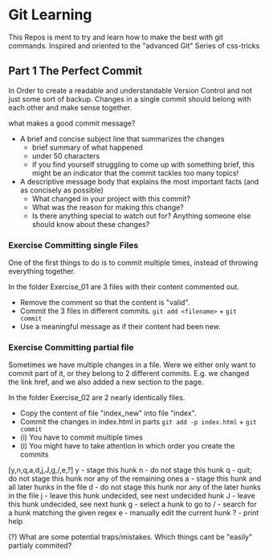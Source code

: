 # Git Learning

This Repos is ment to try and learn how to make the best with git commands.
Inspired and oriented to the "advanced Git" Series of css-tricks

## Part 1 The Perfect Commit

In Order to create a readable and understandable Version Control and not just some sort of backup.
Changes in a single commit should belong with each other and make sense together.

what makes a good commit message?
 - A brief and concise subject line that summarizes the changes
   - brief summary of what happened
   - under 50 characters
   - if you find yourself struggling to come up with something brief, this might be an indicator that the commit tackles too many topics!
 - A descriptive message body that explains the most important facts (and as concisely as possible)
   - What changed in your project with this commit?
   - What was the reason for making this change?
   - Is there anything special to watch out for? Anything someone else should know about these changes?

### Exercise Committing single Files
One of the first things to do is to commit multiple times, instead of throwing everything together.

In the folder Exercise_01 are 3 files with their content commented out.
- Remove the comment so that the content is "valid".
- Commit the 3 files in different commits. ``git add <filename>`` + ``git commit``
- Use a meaningful message as if their content had been new.

### Exercise Committing partial file
Sometimes we have multiple changes in a file. Were we either only want to commit part of it,
or they belong to 2 different commits. E.g. we changed the link href, and we also added a new section to the page.

In the folder Exercise_02 are 2 nearly identically files.
- Copy the content of file "index_new" into file "index".
- Commit the changes in index.html in parts ``git add -p index.html`` + ``git commit``
- (i) You have to commit multiple times
- (i) You might have to take attention in which order you create the commits

[y,n,q,a,d,j,J,g,/,e,?]
  y - stage this hunk
  n - do not stage this hunk
  q - quit; do not stage this hunk nor any of the remaining ones
  a - stage this hunk and all later hunks in the file
  d - do not stage this hunk nor any of the later hunks in the file
  j - leave this hunk undecided, see next undecided hunk
  J - leave this hunk undecided, see next hunk
  g - select a hunk to go to
  / - search for a hunk matching the given regex
  e - manually edit the current hunk
  ? - print help

(?) What are some potential traps/mistakes. Which things cant be "easily" partialy commited?